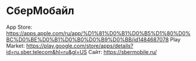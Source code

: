 # СберМобайл

App Store: https://apps.apple.com/ru/app/%D1%81%D0%B1%D0%B5%D1%80%D0%BC%D0%BE%D0%B1%D0%B0%D0%B9%D0%BB/id1484687078
Play Market: https://play.google.com/store/apps/details?id=ru.sber.telecom&hl=ru&gl=US
Сайт: https://sbermobile.ru/